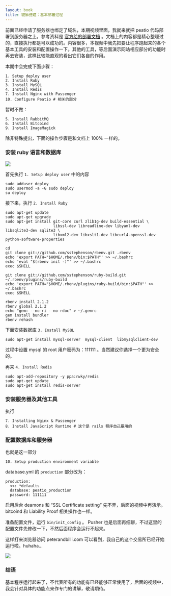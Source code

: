 ```yaml
---
layout: book
title: 貔貅搭建：基本部署过程
---
```


前面已经申请了服务器也绑定了域名，本期视频里面，我就来就把 peatio 代码部署到服务器之上。参考资料是 [官方给的部署文档](https://github.com/peatio/peatio/blob/master/doc/deploy-ubuntu.md) 。文档上的内容都是精心整理过的，直接执行都是可以成功的。内容很多，本视频中我先把要让程序跑起来的各个基本工具的安装和配置操作一下。其他的工具，等后面演示网站相应部分的功能时再去安装，这样比较能直观的看出它们各自的作用。

本期中会完成下面步骤：

    1. Setup deploy user
    2. Install Ruby
    3. Install MySQL
    4. Install Redis
    7. Install Nginx with Passenger
    10. Configure Peatio # 相关的部分

暂时不做：

    5. Install RabbitMQ
    6. Install Bitcoind
    9. Install ImageMagick


<!-- 本文档中把都运行了那些具体的命令都记录一下吧，便于后面对照，或者重装服务器的话，复现整个场景 -->

除非特殊提出，下面的操作步骤是和文档上 100% 一样的。

### 安装 ruby 语言和数据库

![](http://media.happycasts.net/pic/peterpic/ruby-lang.png)

首先执行 `1. Setup deploy user` 中的内容

    sudo adduser deploy
    sudo usermod -a -G sudo deploy
    su deploy

接下来，执行 `2. Install Ruby`

    sudo apt-get update
    sudo apt-get upgrade
    sudo apt-get install git-core curl zlib1g-dev build-essential \
                         libssl-dev libreadline-dev libyaml-dev libsqlite3-dev sqlite3 \
                         libxml2-dev libxslt1-dev libcurl4-openssl-dev python-software-properties

    cd
    git clone git://github.com/sstephenson/rbenv.git .rbenv
    echo 'export PATH="$HOME/.rbenv/bin:$PATH"' >> ~/.bashrc
    echo 'eval "$(rbenv init -)"' >> ~/.bashrc
    exec $SHELL

    git clone git://github.com/sstephenson/ruby-build.git ~/.rbenv/plugins/ruby-build
    echo 'export PATH="$HOME/.rbenv/plugins/ruby-build/bin:$PATH"' >> ~/.bashrc
    exec $SHELL

    rbenv install 2.1.2
    rbenv global 2.1.2
    echo "gem: --no-ri --no-rdoc" > ~/.gemrc
    gem install bundler
    rbenv rehash


下面安装数据库 `3. Install MySQL`

    sudo apt-get install mysql-server  mysql-client  libmysqlclient-dev

过程中设置 mysql 的 root 用户密码为：111111 。当然建议你选择一个更为安全的。


再来 `4. Install Redis`

    sudo apt-add-repository -y ppa:rwky/redis
    sudo apt-get update
    sudo apt-get install redis-server

<!-- redis 必须得安装，不然后面要报错 -->

### 安装服务器及其他工具

执行

    7. Installing Nginx & Passenger
    8. Install JavaScript Runtime # 这个是 rails 程序自己要用的

<!-- 不需要 passenger-install-nginx-module 这一步
按照 https://github.com/peatio/peatio/blob/master/doc/deploy-ubuntu.md
安装 passenger 定制过的 nginx -->


### 配置数据库和服务器

也就是这一部分

    10. Setup production environment variable

database.yml 的 `production` 部分改为：

    production:
      <<: *defaults
      database: peatio_production
      password: 111111

<!-- - 修改 push 在 application.yml 和 这个 database.yml 的数据之后，不用重启服务器 后续 rake 命令就可以成功-->

启用后台 deamons 和 “SSL Certificate setting” 先不弄，后面的视频中再演示。 bitcoind 和 Liability Proof 相关操作也一样。

<!--
- bitcoind
  - 第6步中，填入
    - happypeter
    - p111111

- Setup bitcoind rpc endpoint
  - vim config/currencies.yml

      rpc: http://happypeter:p111111@127.0.0.1:18332 -->

准备配置文件，运行 `bin/init_config` 。 Pusher 也是后面再细聊，不过这里的配置文件先修改一下，不然后面程序会运行不起来。
<!-- 缺少 pusher 配置 rake db:setup 这一步会报错 -->

这样打来浏览器访问 peterandbilli.com 可以看到，我自己的这个交易所已经开始运行啦。huhaha...

![](http://media.happycasts.net/pic/peterpic/peatio_shot.png)

### 结语

基本程序运行起来了，不代表所有的功能有已经能够正常使用了，后面的视频中，我会针对具体的功能点来作专门的讲解，敬请期待。

<!-- - 注册，amqp_queue 没有报错，但是我有被重定向到了 http://peatio.dev/settings
  -  shit, why this?
    - https://github.com/peatio/peatio/issues/288
 -->

<!--  添加 peatio.cong 之后 nginx 重启失败
deploy@redcat:~$ sudo service nginx restart
 * Restarting nginx nginx                                                                                                                              [ OK ]
deploy@redcat:~$ sudo rm /etc/nginx/sites-enabled/default
deploy@redcat:~$ sudo ln -s /home/deploy/peatio/current/config/nginx.conf /etc/nginx/conf.d/peatio.conf
deploy@redcat:~$ sudo service nginx restart
 * Restarting nginx nginx                                                                                                                              [fail]

 deploy@redcat:/etc/nginx/conf.d$ nginx -v
nginx version: nginx/1.6.2
deploy@redcat:/etc/nginx/conf.d$ uname -a
Linux redcat 3.13.0-32-generic #57-Ubuntu SMP Tue Jul 15 03:51:08 UTC 2014 x86_64 x86_64 x86_64 GNU/Linux -->
